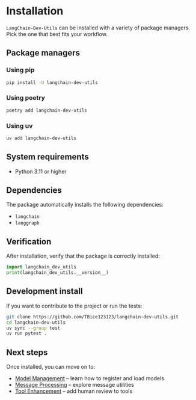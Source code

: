 # Installation

`LangChain-Dev-Utils` can be installed with a variety of package managers. Pick the one that best fits your workflow.

## Package managers

### Using pip

```bash
pip install -U langchain-dev-utils
```

### Using poetry

```bash
poetry add langchain-dev-utils
```

### Using uv

```bash
uv add langchain-dev-utils
```

## System requirements

- Python 3.11 or higher

## Dependencies

The package automatically installs the following dependencies:

- `langchain`
- `langgraph`

## Verification

After installation, verify that the package is correctly installed:

```python
import langchain_dev_utils
print(langchain_dev_utils.__version__)
```

## Development install

If you want to contribute to the project or run the tests:

```bash
git clone https://github.com/TBice123123/langchain-dev-utils.git
cd langchain-dev-utils
uv sync --group test
uv run pytest .
```

## Next steps

Once installed, you can move on to:

- [Model Management](./model-management.md) – learn how to register and load models
- [Message Processing](./message-processing.md) – explore message utilities
- [Tool Enhancement](./tool-enhancement.md) – add human review to tools
